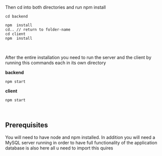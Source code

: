 


Then cd into both directories and run npm install

```
cd backend

npm  install
cd.. // return to folder-name
cd client
npm  install
```

<br/>

After the entire installation you need to run the server and the client by running this commands each in its own directory

**backend**

```
npm start
```

**client**

```
npm start
```

<br/>

## Prerequisites

You will need to have node and npm installed. In addition you will need a MySQL server running in order to have full functionality of the application
database is also here all u need to import this quires
<br/>

